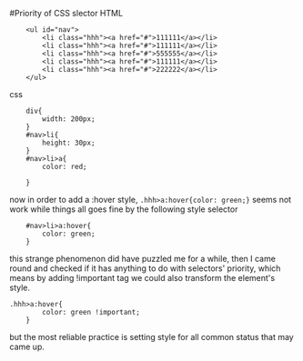 #Priority of CSS slector
HTML


		<ul id="nav">
			<li class="hhh"><a href="#">111111</a></li>
			<li class="hhh"><a href="#">111111</a></li>
			<li class="hhh"><a href="#">555555</a></li>
			<li class="hhh"><a href="#">111111</a></li>
			<li class="hhh"><a href="#">222222</a></li>
		</ul>


css

		div{
			width: 200px;
		}
		#nav>li{
			height: 30px;
		}
		#nav>li>a{
			color: red;
			
		}
now in order to add a :hover style, `.hhh>a:hover{color: green;}` seems not work while things all goes fine by the following style selector

		#nav>li>a:hover{
			color: green;
		}

this strange phenomenon did have puzzled me for a while, then I came round and checked if it has anything to do with selectors' priority, which means by adding !important tag we could also transform the element's style.

	.hhh>a:hover{
			color: green !important;
		}

but the most reliable practice is setting style for all common status that may came up.
